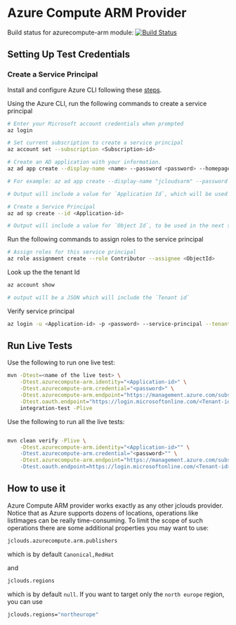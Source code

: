 Azure Compute ARM Provider
==========================

Build status for azurecompute-arm module:
[![Build Status](https://jclouds.ci.cloudbees.com/buildStatus/icon?job=jclouds/org.apache.jclouds.provider$azurecompute-arm)](https://jclouds.ci.cloudbees.com/job/jclouds/org.apache.jclouds.provider$azurecompute-arm/)

## Setting Up Test Credentials

### Create a Service Principal

Install and configure Azure CLI following these [steps](http://azure.microsoft.com/en-us/documentation/articles/xplat-cli/).

Using the Azure CLI, run the following commands to create a service principal

```bash
# Enter your Microsoft account credentials when prompted
az login

# Set current subscription to create a service principal
az account set --subscription <Subscription-id>

# Create an AD application with your information.
az ad app create --display-name <name> --password <password> --homepage <home-page> --identifier-uris <identifier-uris>

# For example: az ad app create --display-name "jcloudsarm" --password abcd --homepage "https://jcloudsarm" --identifier-uris "https://jcloudsarm"

# Output will include a value for `Application Id`, which will be used for the live tests

# Create a Service Principal
az ad sp create --id <Application-id>

# Output will include a value for `Object Id`, to be used in the next step 
```

Run the following commands to assign roles to the service principal

```bash
# Assign roles for this service principal
az role assignment create --role Contributor --assignee <ObjectId>
```

Look up the the tenant Id

```bash
az account show

# output will be a JSON which will include the `Tenant id`
```

Verify service principal

```bash
az login -u <Application-id> -p <password> --service-principal --tenant <Tenant-id>
```

## Run Live Tests

Use the following to run one live test:

```bash
mvn -Dtest=<name of the live test> \
    -Dtest.azurecompute-arm.identity="<Application-id>" \
    -Dtest.azurecompute-arm.credential="<password>" \
    -Dtest.azurecompute-arm.endpoint="https://management.azure.com/subscriptions/<Subscription-id>" \
    -Dtest.oauth.endpoint="https://login.microsoftonline.com/<Tenant-id>/oauth2/token"
    integration-test -Plive

```

Use the following to run all the live tests:

```bash

mvn clean verify -Plive \
    -Dtest.azurecompute-arm.identity="<Application-id>"" \
    -Dtest.azurecompute-arm.credential="<password>"" \
    -Dtest.azurecompute-arm.endpoint="https://management.azure.com/subscriptions/<Subscription-id>"" \
    -Dtest.oauth.endpoint=https://login.microsoftonline.com/<Tenant-id>/oauth2/token

```

## How to use it

Azure Compute ARM provider works exactly as any other jclouds provider.
Notice that as Azure supports dozens of locations, operations like listImages can be really time-consuming.
To limit the scope of such operations there are some additional properties you may want to use:

```bash
jclouds.azurecompute.arm.publishers
```
which is by default `Canonical,RedHat`

and
```bash
jclouds.regions
```
which is by default `null`. If you want to target only the `north europe` region, you can use

```bash
jclouds.regions="northeurope"
```
